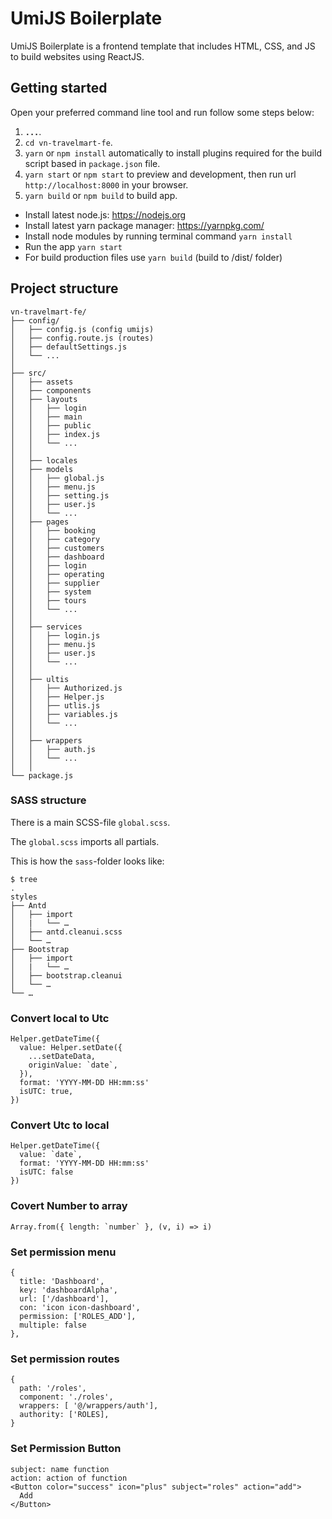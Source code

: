 # UmiJS Boilerplate

UmiJS Boilerplate is a frontend template that includes HTML, CSS, and JS to build websites using ReactJS.

## Getting started

Open your preferred command line tool and run follow some steps below:

1. __`...`__.
2. `cd vn-travelmart-fe`.
3. `yarn` or `npm install` automatically to install plugins required for the build script based in `package.json` file.
4. `yarn start` or `npm start` to preview and development, then run url `http://localhost:8000` in your browser.
6. `yarn build` or `npm build` to build app.

* Install latest node.js: https://nodejs.org​
* Install latest yarn package manager: https://yarnpkg.com/​
* Install node modules by running terminal command `yarn install`
* Run the app `yarn start`
* For build production files use `yarn build` (build to /dist/ folder)

## Project structure
```
vn-travelmart-fe/
├── config/
│   ├── config.js (config umijs)
│   ├── config.route.js (routes)
│   ├── defaultSettings.js
│   └── ...
│   
├── src/
│   ├── assets
│   ├── components
│   ├── layouts
│   │   ├── login
│   │   ├── main
│   │   ├── public
│   │   ├── index.js
│   │   └── ...
│   │   
│   ├── locales
│   ├── models
│   │   ├── global.js
│   │   ├── menu.js
│   │   ├── setting.js
│   │   ├── user.js
│   │   └── ...
│   ├── pages
│   │   ├── booking
│   │   ├── category
│   │   ├── customers
│   │   ├── dashboard
│   │   ├── login
│   │   ├── operating
│   │   ├── supplier
│   │   ├── system
│   │   ├── tours
│   │   └── ...
│   │
│   ├── services
│   │   ├── login.js
│   │   ├── menu.js
│   │   ├── user.js
│   │   └── ...
│   │
│   ├── ultis
│   │   ├── Authorized.js
│   │   ├── Helper.js
│   │   ├── utlis.js
│   │   ├── variables.js
│   │   └── ...
│   │
│   ├── wrappers
│   │   ├── auth.js
│   │   └── ...
│   │
└── package.js
```

### SASS structure
There is a main SCSS-file `global.scss`.

The `global.scss` imports all partials.

This is how the `sass`-folder looks like:

```
$ tree
.
styles
├── Antd
│   ├── import
│   |   └── …
│   ├── antd.cleanui.scss
│   └── …
├── Bootstrap
│   ├── import
│   |   └── …
│   ├── bootstrap.cleanui
│   └── …
└── …
```
### Convert local to Utc
```
Helper.getDateTime({
  value: Helper.setDate({
    ...setDateData,
    originValue: `date`,
  }),
  format: 'YYYY-MM-DD HH:mm:ss'
  isUTC: true,
})
```
### Convert Utc to local
```
Helper.getDateTime({
  value: `date`,
  format: 'YYYY-MM-DD HH:mm:ss'
  isUTC: false
})
```

### Covert Number to array
```
Array.from({ length: `number` }, (v, i) => i)
```

### Set permission menu 
```
{
  title: 'Dashboard',
  key: 'dashboardAlpha',
  url: ['/dashboard'],
  con: 'icon icon-dashboard',
  permission: ['ROLES_ADD'],
  multiple: false
},
```

### Set permission routes
```
{
  path: '/roles',
  component: './roles',
  wrappers: [ '@/wrappers/auth'],
  authority: ['ROLES],
}
``` 

### Set Permission Button
```
subject: name function
action: action of function
<Button color="success" icon="plus" subject="roles" action="add">
  Add
</Button>
```
